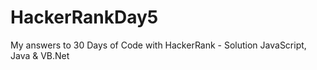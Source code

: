 # HackerRankDay5
My answers to 30 Days of Code with HackerRank - Solution JavaScript, Java &amp; VB.Net
